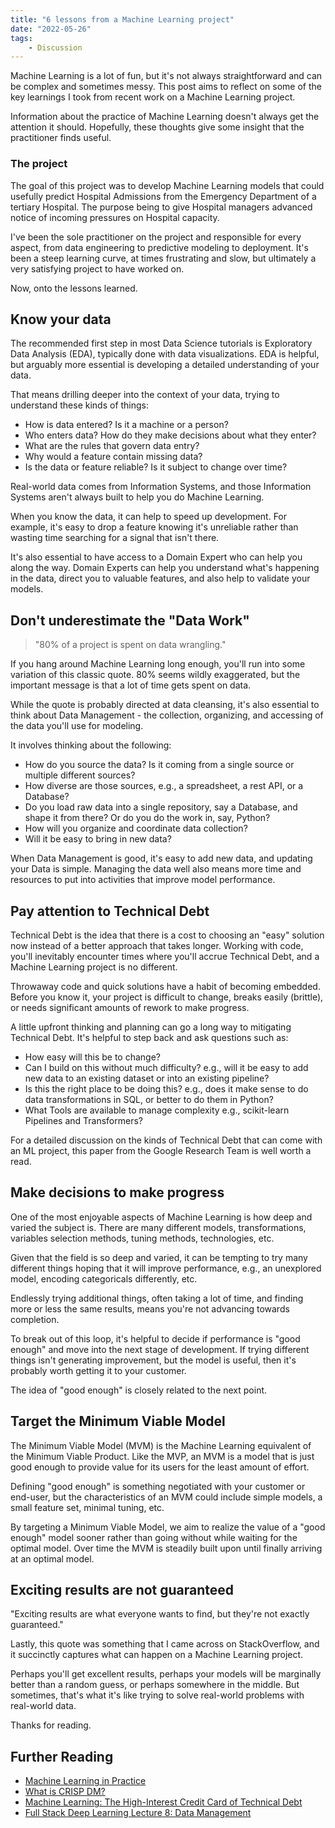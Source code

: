 ```yaml
---
title: "6 lessons from a Machine Learning project"
date: "2022-05-26"
tags:
    - Discussion
---
```


Machine Learning is a lot of fun, but it's not always straightforward and can be complex and sometimes messy. This post aims to reflect on some of the key learnings I took from recent work on a Machine Learning project.

Information about the practice of Machine Learning doesn't always get the attention it should. Hopefully, these thoughts give some insight that the practitioner finds useful.

### The project

The goal of this project was to develop Machine Learning models that could usefully predict Hospital Admissions from the Emergency Department of a tertiary Hospital. The purpose being to give Hospital managers advanced notice of incoming pressures on Hospital capacity.

I've been the sole practitioner on the project and responsible for every aspect, from data engineering to predictive modeling to deployment. It's been a steep learning curve, at times frustrating and slow, but ultimately a very satisfying project to have worked on.

Now, onto the lessons learned.

## Know your data

The recommended first step in most Data Science tutorials is Exploratory Data Analysis (EDA), typically done with data visualizations. EDA is helpful, but arguably more essential is developing a detailed understanding of your data.

That means drilling deeper into the context of your data, trying to understand these kinds of things:

* How is data entered? Is it a machine or a person?
* Who enters data? How do they make decisions about what they enter?
* What are the rules that govern data entry?
* Why would a feature contain missing data?
* Is the data or feature reliable? Is it subject to change over time?

Real-world data comes from Information Systems, and those Information Systems aren't always built to help you do Machine Learning.

When you know the data, it can help to speed up development. For example, it's easy to drop a feature knowing it's unreliable rather than wasting time searching for a signal that isn't there.

It's also essential to have access to a Domain Expert who can help you along the way. Domain Experts can help you understand what's happening in the data, direct you to valuable features, and also help to validate your models.

## Don't underestimate the "Data Work"

>"80% of a project is spent on data wrangling."

If you hang around Machine Learning long enough, you'll run into some variation of this classic quote. 80% seems wildly exaggerated, but the important message is that a lot of time gets spent on data.

While the quote is probably directed at data cleansing, it's also essential to think about Data Management - the collection, organizing, and accessing of the data you'll use for modeling.

It involves thinking about the following:

* How do you source the data? Is it coming from a single source or multiple different sources?
* How diverse are those sources, e.g., a spreadsheet, a rest API, or a Database?
* Do you load raw data into a single repository, say a Database, and shape it from there? Or do you do the work in, say, Python?
* How will you organize and coordinate data collection?
* Will it be easy to bring in new data?

When Data Management is good, it's easy to add new data, and updating your Data is simple. Managing the data well also means more time and resources to put into activities that improve model performance.

## Pay attention to Technical Debt

Technical Debt is the idea that there is a cost to choosing an "easy" solution now instead of a better approach that takes longer. Working with code, you'll inevitably encounter times where you'll accrue Technical Debt, and a Machine Learning project is no different.

Throwaway code and quick solutions have a habit of becoming embedded. Before you know it, your project is difficult to change, breaks easily (brittle), or needs significant amounts of rework to make progress.

A little upfront thinking and planning can go a long way to mitigating Technical Debt. It's helpful to step back and ask questions such as:

* How easy will this be to change?
* Can I build on this without much difficulty? e.g., will it be easy to add new data to an existing dataset or into an existing pipeline?
* Is this the right place to be doing this? e.g., does it make sense to do data transformations in SQL, or better to do them in Python?
* What Tools are available to manage complexity e.g., scikit-learn Pipelines and Transformers?

For a detailed discussion on the kinds of Technical Debt that can come with an ML project, this paper from the Google Research Team is well worth a read.

## Make decisions to make progress

One of the most enjoyable aspects of Machine Learning is how deep and varied the subject is. There are many different models, transformations, variables selection methods, tuning methods, technologies, etc.

Given that the field is so deep and varied, it can be tempting to try many different things hoping that it will improve performance, e.g., an unexplored model, encoding categoricals differently, etc.

Endlessly trying additional things, often taking a lot of time, and finding more or less the same results, means you're not advancing towards completion.

To break out of this loop, it's helpful to decide if performance is "good enough" and move into the next stage of development. If trying different things isn't generating improvement, but the model is useful, then it's probably worth getting it to your customer.

The idea of "good enough" is closely related to the next point.

## Target the Minimum Viable Model

The Minimum Viable Model (MVM) is the Machine Learning equivalent of the Minimum Viable Product. Like the MVP, an MVM is a model that is just good enough to provide value for its users for the least amount of effort.

Defining "good enough" is something negotiated with your customer or end-user, but the characteristics of an MVM could include simple models, a small feature set, minimal tuning, etc.

By targeting a Minimum Viable Model, we aim to realize the value of a "good enough" model sooner rather than going without while waiting for the optimal model. Over time the MVM is steadily built upon until finally arriving at an optimal model.

## Exciting results are not guaranteed

"Exciting results are what everyone wants to find, but they're not exactly guaranteed."

Lastly, this quote was something that I came across on StackOverflow, and it succinctly captures what can happen on a Machine Learning project.

Perhaps you'll get excellent results, perhaps your models will be marginally better than a random guess, or perhaps somewhere in the middle. But sometimes, that's what it's like trying to solve real-world problems with real-world data.

Thanks for reading.

## Further Reading

* [Machine Learning in Practice](https://medium.com/machine-learning-in-practice)
* [What is CRISP DM?](https://www.datascience-pm.com/crisp-dm-2/)
* [Machine Learning: The High-Interest Credit Card of Technical Debt](https://research.google/pubs/pub43146/)
* [Full Stack Deep Learning Lecture 8: Data Management](https://fullstackdeeplearning.com/spring2021/lecture-8/)
